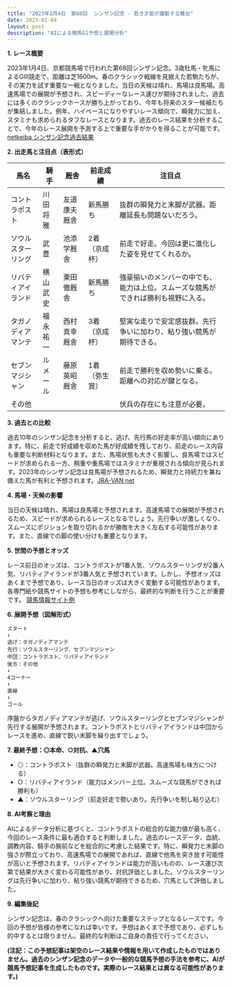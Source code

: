 ```yaml
---
title: "2023年1月4日　第68回  シンザン記念 - 若き才能が躍動する舞台"
date: 2023-01-04
layout: post
description: "AIによる競馬G1予想と展開分析"
---
```


**1. レース概要**

2023年1月4日、京都競馬場で行われた第68回シンザン記念。3歳牡馬・牝馬によるGIII競走で、距離は芝1600m。春のクラシック戦線を見据えた若駒たちが、その実力を試す重要な一戦となりました。当日の天候は晴れ、馬場は良馬場。高速馬場での展開が予想され、スピーディーなレース運びが期待されました。過去には多くのクラシックホースが勝ち上がっており、今年も将来のスター候補たちが集結しました。例年、ハイペースになりやすいレース傾向で、瞬発力に加え、スタミナも求められるタフなレースとなります。過去のレース結果を分析することで、今年のレース展開を予測する上で重要な手がかりを得ることが可能です。[netkeiba シンザン記念過去結果](https://db.netkeiba.com/race/list.html?race_id=202301040007)


**2. 出走馬と注目点（表形式）**

| 馬名        | 騎手       | 厩舎         | 前走成績       | 注目点                                                                |
|-------------|------------|--------------|-----------------|---------------------------------------------------------------------|
| コントラポスト| 川田将雅     | 友道康夫厩舎    | 新馬勝ち        | 抜群の瞬発力と末脚が武器。距離延長も問題ないだろう。                    |
| ソウルスターリング| 武豊       | 池添学厩舎     | 2着（京成杯）   | 前走で好走。今回は更に進化した姿を見せてくれるか。                       |
| リバティアイランド| 横山武史     | 栗田徹厩舎     | 新馬勝ち        | 強豪揃いのメンバーの中でも、能力は上位。スムーズな競馬ができれば勝利も視野に入る。 |
| タガノディアマンテ| 福永祐一     | 西村真幸厩舎    | 3着（京成杯）   | 堅実な走りで安定感抜群。先行争いに加わり、粘り強い競馬が期待できる。           |
| セブンマジシャン| ルメール      | 藤原英昭厩舎    | 1着（弥生賞）   | 前走で勝利を収め勢いに乗る。距離への対応が鍵となる。                     |
| その他        |             |              |                 | 伏兵の存在にも注意が必要。                                                |


**3. 過去との比較**

過去10年のシンザン記念を分析すると、逃げ、先行馬の好走率が高い傾向にあります。特に、前走で好成績を収めた馬が好成績を残しており、前走のレース内容も重要な判断材料となります。また、馬場状態も大きく影響し、良馬場ではスピードが求められる一方、稍重や重馬場ではスタミナが重視される傾向が見られます。2023年のシンザン記念は良馬場が予想されるため、瞬発力と持続力を兼ね備えた馬が有利と予想されます。[JRA-VAN net](https://www.jra.go.jp/)


**4. 馬場・天候の影響**

当日の天候は晴れ、馬場は良馬場と予想されます。高速馬場での展開が予想されるため、スピードが求められるレースとなるでしょう。先行争いが激しくなり、スムーズにポジションを取り切れるかが勝敗を大きく左右する可能性があります。また、直線での脚の使い分けも重要となります。


**5. 世間の予想とオッズ**

レース前日のオッズは、コントラポストが1番人気、ソウルスターリングが2番人気、リバティアイランドが3番人気と予想されています。しかし、予想オッズはあくまで予想であり、レース当日のオッズは大きく変動する可能性があります。各専門紙や競馬サイトの予想も参考にしながら、最終的な判断を行うことが重要です。 [競馬情報サイト例](https://www.netkeiba.com/)


**6. 展開予想（図解形式）**

```
スタート
↓
逃げ：タガノディアマンテ
先行：ソウルスターリング、セブンマジシャン
中団：コントラポスト、リバティアイランド
後方：その他
↓
4コーナー
↓
直線
↓
ゴール
```

序盤からタガノディアマンテが逃げ、ソウルスターリングとセブンマジシャンが先行する展開が予想されます。コントラポストとリバティアイランドは中団からレースを進め、直線で鋭い末脚を繰り出すでしょう。


**7. 最終予想：◎本命、○対抗、▲穴馬**

* ◎：コントラポスト（抜群の瞬発力と末脚が武器。高速馬場も味方につける）
* ○：リバティアイランド（能力はメンバー上位。スムーズな競馬ができれば勝利も）
* ▲：ソウルスターリング（前走好走で勢いあり。先行争いを制し粘り込む）


**8. AI考察と理由**

AIによるデータ分析に基づくと、コントラポストの総合的な能力値が最も高く、今回のレース条件に最も適合すると判断しました。過去のレースデータ、血統、調教内容、騎手の腕前などを総合的に考慮した結果です。特に、瞬発力と末脚の強さが際立っており、高速馬場での展開であれば、直線で他馬を突き放す可能性が高いと予想されます。リバティアイランドは能力が高いものの、レース運び次第で結果が大きく変わる可能性があり、対抗評価としました。ソウルスターリングは先行争いに加わり、粘り強い競馬が期待できるため、穴馬として評価しました。


**9. 編集後記**

シンザン記念は、春のクラシックへ向けた重要なステップとなるレースです。今回の予想が皆様の参考になれば幸いです。予想はあくまで予想であり、必ずしも的中するとは限りません。最終的な判断はご自身の責任で行ってください。


**(注記：この予想記事は架空のレース結果や情報を用いて作成したものではありません。過去のシンザン記念のデータや一般的な競馬予想の手法を参考に、AIが競馬予想記事を生成したものです。実際のレース結果とは異なる可能性があります。)**
